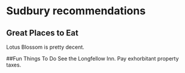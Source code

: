 # Sudbury recommendations

## Great Places to Eat
Lotus Blossom is pretty decent.

##Fun Things To Do 
See the Longfellow Inn.
Pay exhorbitant property taxes.

